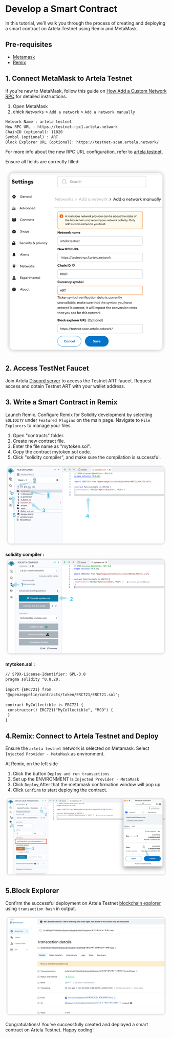 

# Develop a Smart Contract

In this tutorial, we'll walk you through the process of creating and deploying a smart contract on Artela Testnet using Remix and MetaMask.

## Pre-requisites
* [Metamask](https://metamask.io/)
* [Remix](https://remix.ethereum.org/)


## 1. Connect MetaMask to Artela Testnet

If you're new to MetaMask, follow this guide on [How Add a Custom Network RPC](https://support.metamask.io/hc/en-us/articles/360043227612-How-to-add-a-custom-network-RPC) for detailed instructions.

1. Open MetaMask 
2. chick  `Networks` > `Add a network` > `Add a network manually`

```
Network Name : artela testnet
New RPC URL : https://testnet-rpc1.artela.network
ChainID (optional): 11820
Symbol (optional) : ART
Block Explorer URL (optional): https://testnet-scan.artela.network/
```

For more info about the new RPC URL configuration, refer to [artela testnet](develop/node/access-testnet).

Ensure all fields are correctly filled:

![img_1.png ](img_1.png)

## 2. Access TestNet Faucet

Join Artela [Discord server](https://discord.com/invite/artela) to access the Testnet ART faucet. Request access and obtain Testnet ART with your wallet address. 

## 3. Write a Smart Contract in Remix

Launch Remix. Configure Remix for Solidity development by selecting `SOLIDITY` under `Featured Plugins` on the main page. Navigate to `File Explorers` to manage your files.

1. Open "contracts" folder.
2. Create new contract file.
3. Enter the file name as "mytoken.sol".
4. Copy the contract mytoken.sol code.
5. Click "solidity compiler", and make sure the compilation is successful.

![img_6.png](img_6.png)

**solidity compiler :**
![img_7.png](img_7.png)


**mytoken.sol :**

```solidity
// SPDX-License-Identifier: GPL-3.0
pragma solidity ^0.8.20;

import {ERC721} from "@openzeppelin/contracts/token/ERC721/ERC721.sol";

contract MyCollectible is ERC721 {
 constructor() ERC721("MyCollectible", "MCO") {
 }
}
```

## 4.Remix: Connect to Artela Testnet and Deploy

Ensure the `artela testnet` network is selected on Metamask. Select `Injected Provider - MetaMask` as environment.

At Remix, on the left side

1. Click the button `Deploy and run transactions`
2. Set up the ENVIRONMENT is `Injected Provider - MetaMask` 
3. Click `Deploy`,After that the metamask confirmation window will pop up
4. Click `Confirm` to start deploying the contract.

![img_9.png](img_9.png)

## 5.Block Explorer

Confirm the successful deployment on Artela Testnet [blockchain explorer](https://testnet-scan.artela.network/) using `transaction hash` in output.


![img_3.png](img_3.png)

Congratulations! You've successfully created and deployed a smart contract on Artela Testnet. Happy coding!